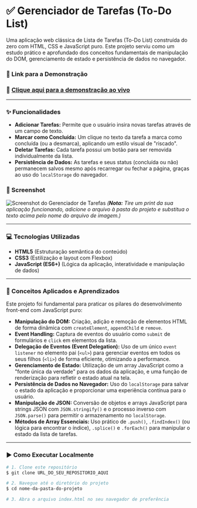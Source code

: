 # ✅ Gerenciador de Tarefas (To-Do List)

Uma aplicação web clássica de Lista de Tarefas (To-Do List) construída do zero com HTML, CSS e JavaScript puro. Este projeto serviu como um estudo prático e aprofundado dos conceitos fundamentais de manipulação do DOM, gerenciamento de estado e persistência de dados no navegador.

### 🔗 Link para a Demonstração
### 🔗 [Clique aqui para a demonstração ao vivo](https://gui-ccr.github.io/Gerenciador-de-tarefas-/) 

---

### ✨ Funcionalidades

* **Adicionar Tarefas:** Permite que o usuário insira novas tarefas através de um campo de texto.
* **Marcar como Concluída:** Um clique no texto da tarefa a marca como concluída (ou a desmarca), aplicando um estilo visual de "riscado".
* **Deletar Tarefas:** Cada tarefa possui um botão para ser removida individualmente da lista.
* **Persistência de Dados:** As tarefas e seus status (concluída ou não) permanecem salvos mesmo após recarregar ou fechar a página, graças ao uso do `localStorage` do navegador.

### 📸 Screenshot
![Screenshot do Gerenciador de Tarefas](URL_DA_SUA_IMAGEM_AQUI.png)
*(**Nota:** Tire um print da sua aplicação funcionando, adicione o arquivo à pasta do projeto e substitua o texto acima pelo nome do arquivo de imagem.)*

---

### 💻 Tecnologias Utilizadas

* **HTML5** (Estruturação semântica do conteúdo)
* **CSS3** (Estilização e layout com Flexbox)
* **JavaScript (ES6+)** (Lógica da aplicação, interatividade e manipulação de dados)

---

### 🧠 Conceitos Aplicados e Aprendizados

Este projeto foi fundamental para praticar os pilares do desenvolvimento front-end com JavaScript puro:

* **Manipulação do DOM:** Criação, adição e remoção de elementos HTML de forma dinâmica com `createElement`, `appendChild` e `remove`.
* **Event Handling:** Captura de eventos do usuário como `submit` de formulários e `click` em elementos da lista.
* **Delegação de Eventos (Event Delegation):** Uso de um único `event listener` no elemento pai (`<ul>`) para gerenciar eventos em todos os seus filhos (`<li>`) de forma eficiente, otimizando a performance.
* **Gerenciamento de Estado:** Utilização de um array JavaScript como a "fonte única da verdade" para os dados da aplicação, e uma função de renderização para refletir o estado atual na tela.
* **Persistência de Dados no Navegador:** Uso do `localStorage` para salvar o estado da aplicação e proporcionar uma experiência contínua para o usuário.
* **Manipulação de JSON:** Conversão de objetos e arrays JavaScript para strings JSON com `JSON.stringify()` e o processo inverso com `JSON.parse()` para permitir o armazenamento no `localStorage`.
* **Métodos de Array Essenciais:** Uso prático de `.push()`, `.findIndex()` (ou lógica para encontrar o índice), `.splice()` e `.forEach()` para manipular o estado da lista de tarefas.

---

### ▶️ Como Executar Localmente

```bash
# 1. Clone este repositório
$ git clone URL_DO_SEU_REPOSITORIO_AQUI

# 2. Navegue até o diretório do projeto
$ cd nome-da-pasta-do-projeto

# 3. Abra o arquivo index.html no seu navegador de preferência
